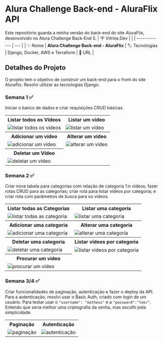 # Alura Challenge Back-end - AluraFlix API

Este repositório guarda a minha versão do back-end do site AluraFlix, desenvolvido no Alura Challenge Back-End 5.
| :placard: Vitrine.Dev |     |
| -------------  | --- |
| :sparkles: Nome        | **Alura Challenge Back-end - AluraFlix**
| :label: Tecnologias | Django, Docker, AWS e Terraform
| :rocket: URL         | 

<!-- Inserir imagem com a #vitrinedev ao final do link -->

## Detalhes do Projeto
O projeto tem o objetivo de construir um back-end para o front do site Aluraflix. Resolvi utilizar as tecnologias Django.

### Semana 1 ✅
Iniciar o banco de dados e criar requisições CRUD básicas.

<table>
    <tr>
        <th>Listar todos os Vídeos</th>
        <th>Listar um vídeo</th>
    </tr>
    <tr>
        <td><img src="https://github-production-user-asset-6210df.s3.amazonaws.com/116848225/243177298-aff8880c-a204-457f-9ce4-8fae78dc22f6.gif" alt="listar todos os vídeos"></td>
        <td><img src="https://github-production-user-asset-6210df.s3.amazonaws.com/116848225/243177705-dbb15c16-6fa0-413b-b232-3726a39ef57b.gif" alt="listar um vídeo"></td>
    </tr>
    <tr>
        <th>Adicionar um vídeo</th>
        <th>Alterar um vídeo</th>
    </tr>
    <tr>
        <td><img src="https://github-production-user-asset-6210df.s3.amazonaws.com/116848225/243177733-c214d59a-54f1-419f-bbfa-6c107fac6f56.gif" alt="adicionar um vídeo"></td>
        <td><img src="https://github-production-user-asset-6210df.s3.amazonaws.com/116848225/243177752-cbfe93fb-0479-4300-9c66-bd067cd6a996.gif" alt="alterar um vídeo"></td>
    </tr>
    <tr>
        <th>Deletar um Vídeo</th>
    </tr>
    <tr>
        <td><img src="https://github-production-user-asset-6210df.s3.amazonaws.com/116848225/243177774-470774a8-fa5c-4524-9ffb-102d7ef8dc61.gif" alt="deletar um vídeo"></td>
    </tr>
</table>

### Semana 2 ✅
Criar nova tabela para categorias com relação de categoria 1:n vídeos; fazer rotas CRUD para as categorias; criar rota para listar vídeos por categoria; e criar rota com parâmetros de busca para os vídeos.

<table>
    <tr>
        <th>Listar todas as Categorias</th>
        <th>Listar uma categoria</th>
    </tr>
    <tr>
        <td><img src="https://github-production-user-asset-6210df.s3.amazonaws.com/116848225/243185426-f34f9125-7fac-4f6e-9c90-b49eed384c2c.gif" alt="listar todas as categoria"></td>
        <td><img src="https://github-production-user-asset-6210df.s3.amazonaws.com/116848225/243185473-168c7b92-1c2f-40b1-a1aa-b0e43dd531e3.gif" alt="listar uma categoria"></td>
    </tr>
    <tr>
        <th>Adicionar uma categoria</th>
        <th>Alterar uma categoria</th>
    </tr>
    <tr>
        <td><img src="https://github-production-user-asset-6210df.s3.amazonaws.com/116848225/243185523-6e6fcb65-ceba-4774-88dc-8cd3c0eed40a.gif" alt="adicionar uma categoria"></td>
        <td><img src="https://github-production-user-asset-6210df.s3.amazonaws.com/116848225/243185566-e1c95396-1e0e-4e91-b061-e80e9f3bf555.gif" alt="alterar uma categoria"></td>
    </tr>
    <tr>
        <th>Deletar uma categoria</th>
        <th>Listar vídeos por categoria</th>
    </tr>
    <tr>
        <td><img src="https://github-production-user-asset-6210df.s3.amazonaws.com/116848225/243185604-7652821e-fb35-4b4c-a9f0-2f9ee120d08a.gif" alt="deletar uma categoria"></td>
        <td><img src="https://github-production-user-asset-6210df.s3.amazonaws.com/116848225/243185954-db72e1a0-548e-4541-9fa2-b7ba1f23a338.gif" alt="listar videos por categoria"></td>
    </tr>
    <tr>
        <th>Procurar um vídeo</th>
    </tr>
    <tr>
        <td><img src="https://github-production-user-asset-6210df.s3.amazonaws.com/116848225/243185629-5bea1625-462e-4d48-baa8-1dceee1f1c52.gif" alt="procurar um vídeo"></td>
    </tr>
</table>

### Semana 3/4 ✅
Criar funcionalidades de paginação, autenticação e fazer o deploy da API.
Para a autenticação, resolvi usar o Basic Auth, criado com login de um usuário. Para testar usar o `"username": "matheus"` e a `"password":"toor"`. Entendo que seria melhor uma criptografia da senha, mas escolhi pela simplicidade.

<table>
    <tr>
        <th>Paginação</th>
        <th>Autenticação</th>
    </tr>
    <tr>
        <td><img src="https://github-production-user-asset-6210df.s3.amazonaws.com/116848225/244812122-36446dd5-5938-473b-85e6-1a3febae2369.gif" alt="paginação"></td>
        <td><img src="https://github-production-user-asset-6210df.s3.amazonaws.com/116848225/244811987-6334a1bb-ef94-4880-aed7-072615f32155.gif" alt="autenticação"></td>
    </tr>
</table>
